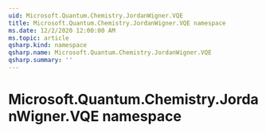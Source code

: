```yaml
---
uid: Microsoft.Quantum.Chemistry.JordanWigner.VQE
title: Microsoft.Quantum.Chemistry.JordanWigner.VQE namespace
ms.date: 12/2/2020 12:00:00 AM
ms.topic: article
qsharp.kind: namespace
qsharp.name: Microsoft.Quantum.Chemistry.JordanWigner.VQE
qsharp.summary: ''
---
```


# Microsoft.Quantum.Chemistry.JordanWigner.VQE namespace



